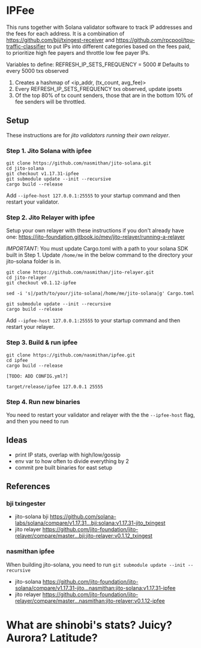 # IPFee

This runs together with Solana validator software to track IP addresses and the fees for each address. It is a combination of https://github.com/bji/txingest-receiver and https://github.com/rpcpool/tpu-traffic-classifier to put IPs into different categories based on the fees paid, to prioritize high fee payers and throttle low fee payer IPs.

Variables to define:
REFRESH_IP_SETS_FREQUENCY = 5000 # Defaults to every 5000 txs observed

1. Creates a hashmap of <ip_addr, (tx_count, avg_fee)>
2. Every REFRESH_IP_SETS_FREQUENCY txs observed, update ipsets
3. Of the top 80% of tx count senders, those that are in the bottom 10% of fee senders will be throttled.

## Setup

These instructions are for _jito validators running their own relayer_.

### Step 1. Jito Solana with ipfee

```
git clone https://github.com/nasmithan/jito-solana.git
cd jito-solana
git checkout v1.17.31-ipfee
git submodule update --init --recursive
cargo build --release
```

Add `--ipfee-host 127.0.0.1:25555` to your startup command and then restart your validator.

### Step 2. Jito Relayer with ipfee

Setup your own relayer with these instructions if you don't already have one: https://jito-foundation.gitbook.io/mev/jito-relayer/running-a-relayer

_IMPORTANT_: You must update Cargo.toml with a path to your solana SDK built in Step 1.
Update `/home/me` in the below command to the directory your jito-solana folder is in.

```
git clone https://github.com/nasmithan/jito-relayer.git
cd jito-relayer
git checkout v0.1.12-ipfee

sed -i 's|/path/to/your/jito-solana|/home/me/jito-solana|g' Cargo.toml

git submodule update --init --recursive
cargo build --release
```

Add `--ipfee-host 127.0.0.1:25555` to your startup command and then restart your relayer.

### Step 3. Build & run ipfee

```
git clone https://github.com/nasmithan/ipfee.git
cd ipfee
cargo build --release

[TODO: ADD CONFIG.yml?]

target/release/ipfee 127.0.0.1 25555
```

### Step 4. Run new binaries

You need to restart your validator and relayer with the the `--ipfee-host` flag, and then you need to run

## Ideas

- print IP stats, overlap with high/low/gossip
- env var to how often to divide everything by 2
- commit pre built binaries for east setup

## References

### bji txingester

- jito-solana bji https://github.com/solana-labs/solana/compare/v1.17.31...bji:solana:v1.17.31-jito_txingest
- jito relayer https://github.com/jito-foundation/jito-relayer/compare/master...bji:jito-relayer:v0.1.12_txingest

### nasmithan ipfee

When building jito-solana, you need to run `git submodule update --init --recursive`

- jito-solana https://github.com/jito-foundation/jito-solana/compare/v1.17.31-jito...nasmithan:jito-solana:v1.17.31-ipfee
- jito relayer https://github.com/jito-foundation/jito-relayer/compare/master...nasmithan:jito-relayer:v0.1.12-ipfee

# What are shinobi's stats? Juicy? Aurora? Latitude?
